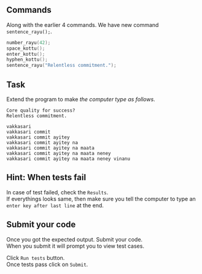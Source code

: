
## Commands
Along with the earlier 4 commands. We have new command `sentence_rayu();`.

```C
number_rayu(42);
space_kottu();
enter_kottu();
hyphen_kottu();
sentence_rayu("Relentless commitment.");
```

## Task

Extend the program to make _the computer type as follows_.

```
Core quality for success?
Relentless commitment.

vakkasari
vakkasari commit
vakkasari commit ayitey
vakkasari commit ayitey na 
vakkasari commit ayitey na maata
vakkasari commit ayitey na maata neney
vakkasari commit ayitey na maata neney vinanu
```

## Hint: When tests fail
In case of test failed, check the `Results`.  
If everythings looks same, then make sure you tell the computer to type an `enter key after last line` at the end.  

## Submit your code
Once you got the expected output. Submit your code.  
When you submit it will prompt you to view test cases.   

Click `Run tests` button.  
Once tests pass click on `Submit`.
